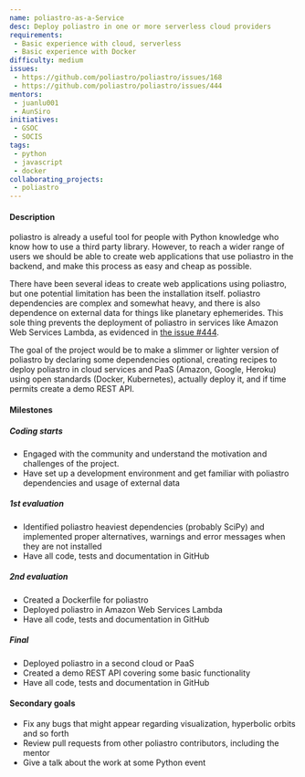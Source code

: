 ```yaml
---
name: poliastro-as-a-Service
desc: Deploy poliastro in one or more serverless cloud providers
requirements:
 - Basic experience with cloud, serverless
 - Basic experience with Docker
difficulty: medium
issues:
 - https://github.com/poliastro/poliastro/issues/168
 - https://github.com/poliastro/poliastro/issues/444
mentors:
 - juanlu001
 - AunSiro
initiatives:
 - GSOC
 - SOCIS
tags:
 - python
 - javascript
 - docker
collaborating_projects:
 - poliastro
---
```


#### Description

poliastro is already a useful tool for people with Python knowledge who know how to use a third party
library. However, to reach a wider range of users we should be able to create web applications
that use poliastro in the backend, and make this process as easy and cheap as possible.

There have been several ideas to create web applications using poliastro, but one potential
limitation has been the installation itself. poliastro dependencies are complex and somewhat
heavy, and there is also dependence on external data for things like planetary ephemerides.
This sole thing prevents the deployment of poliastro in services like Amazon Web Services Lambda,
as evidenced in [the issue #444](https://github.com/poliastro/poliastro/issues/444).

The goal of the project would be to make a slimmer or lighter version of poliastro by declaring
some dependencies optional, creating recipes to deploy poliastro in cloud services and PaaS
(Amazon, Google, Heroku) using open standards (Docker, Kubernetes), actually deploy it,
and if time permits create a demo REST API.

#### Milestones

##### Coding starts

* Engaged with the community and understand the motivation and challenges of
  the project.
* Have set up a development environment and get familiar with poliastro dependencies and usage of external data

##### 1st evaluation

* Identified poliastro heaviest dependencies (probably SciPy) and implemented proper alternatives, warnings and error messages when they are not installed
* Have all code, tests and documentation in GitHub

##### 2nd evaluation

* Created a Dockerfile for poliastro
* Deployed poliastro in Amazon Web Services Lambda
* Have all code, tests and documentation in GitHub

##### Final

* Deployed poliastro in a second cloud or PaaS
* Created a demo REST API covering some basic functionality
* Have all code, tests and documentation in GitHub

#### Secondary goals

* Fix any bugs that might appear regarding visualization, hyperbolic orbits and so forth
* Review pull requests from other poliastro contributors, including the mentor
* Give a talk about the work at some Python event

